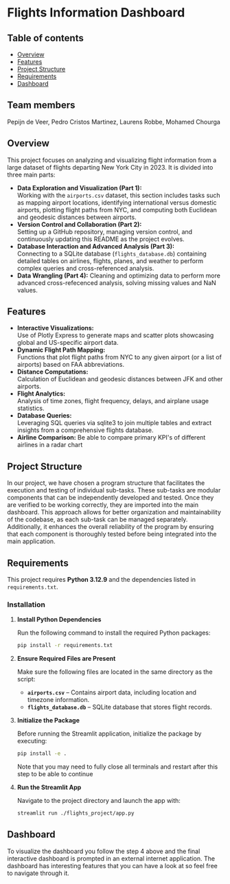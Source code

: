 # Flights Information Dashboard
## Table of contents
- [Overview](#overview)
- [Features](#features)
- [Project Structure](#project-structure)
- [Requirements](#requirements)
- [Dashboard](#dashboard)
## Team members

Pepijn de Veer, Pedro Cristos Martinez, Laurens Robbe, Mohamed Chourga

## Overview

This project focuses on analyzing and visualizing flight information from a large dataset of flights departing New York City in 2023. It is divided into three main parts:
- **Data Exploration and Visualization (Part 1):**  
  Working with the `airports.csv` dataset, this section includes tasks such as mapping airport locations, identifying international versus domestic airports, plotting flight paths from NYC, and computing both Euclidean and geodesic distances between airports.
- **Version Control and Collaboration (Part 2):**  
  Setting up a GitHub repository, managing version control, and continuously updating this README as the project evolves.
- **Database Interaction and Advanced Analysis (Part 3):**  
  Connecting to a SQLite database (`flights_database.db`) containing detailed tables on airlines, flights, planes, and weather to perform complex queries and cross-referenced analysis.
- **Data Wrangling (Part 4):**
  Cleaning and optimizing data to perform more advanced cross-refecenced analysis, solving missing values and NaN values.

## Features

- **Interactive Visualizations:**  
  Use of Plotly Express to generate maps and scatter plots showcasing global and US-specific airport data.
- **Dynamic Flight Path Mapping:**  
  Functions that plot flight paths from NYC to any given airport (or a list of airports) based on FAA abbreviations.
- **Distance Computations:**  
  Calculation of Euclidean and geodesic distances between JFK and other airports.
- **Flight Analytics:**  
  Analysis of time zones, flight frequency, delays, and airplane usage statistics.
- **Database Queries:**  
  Leveraging SQL queries via sqlite3 to join multiple tables and extract insights from a comprehensive flights database.
- **Airline Comparison:**
  Be able to compare primary KPI's of different airlines in a radar chart

## Project Structure

In our project, we have chosen a program structure that facilitates the execution and testing of individual sub-tasks. These sub-tasks are modular components that can be independently developed and tested. Once they are verified to be working correctly, they are imported into the main dashboard. This approach allows for better organization and maintainability of the codebase, as each sub-task can be managed separately. Additionally, it enhances the overall reliability of the program by ensuring that each component is thoroughly tested before being integrated into the main application.

## Requirements

This project requires **Python 3.12.9** and the dependencies listed in `requirements.txt`.

### Installation
1. **Install Python Dependencies**

   Run the following command to install the required Python packages:

   ```bash
   pip install -r requirements.txt
   ```

2. **Ensure Required Files are Present**

   Make sure the following files are located in the same directory as the script:

   - **`airports.csv`** – Contains airport data, including location and timezone information.
   - **`flights_database.db`** – SQLite database that stores flight records.

3. **Initialize the Package**

   Before running the Streamlit application, initialize the package by executing:

   ```bash
   pip install -e .
   ```

   Note that you may need to fully close all terminals and restart after this step to be able to continue

4. **Run the Streamlit App**

   Navigate to the project directory and launch the app with:

   ```bash
   streamlit run ./flights_project/app.py
   ```

## Dashboard

To visualize the dashboard you follow the step 4 above and the final interactive dashboard is prompted in an external internet
application. The dashboard has interesting features that you can have a look at so feel free to navigate through it.
